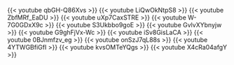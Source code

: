 ---
---

<div class="container col-md-12 col-xl-9">

{{< youtube qbGH-Q86Xvs >}}
{{< youtube LiQwOkNtpS8 >}}
{{< youtube ZbfMRf_EaDU >}}
{{< youtube uXp7CaxSTRE >}}
{{< youtube W-7G0GDxX9c >}}
{{< youtube S3Ukbbo9goE >}}
{{< youtube GvlvXYbnyjw >}}
{{< youtube G9ghFjVx-Wc >}}
{{< youtube iSv8GisLaCA >}}
{{< youtube 0BJnmfzv_eg >}}
{{< youtube onSzJ7qL88s >}}
{{< youtube 4YTWGBfiGfI >}}
{{< youtube kvsOMTeYQgs >}}
{{< youtube X4cRa04afgY >}}


</div>
